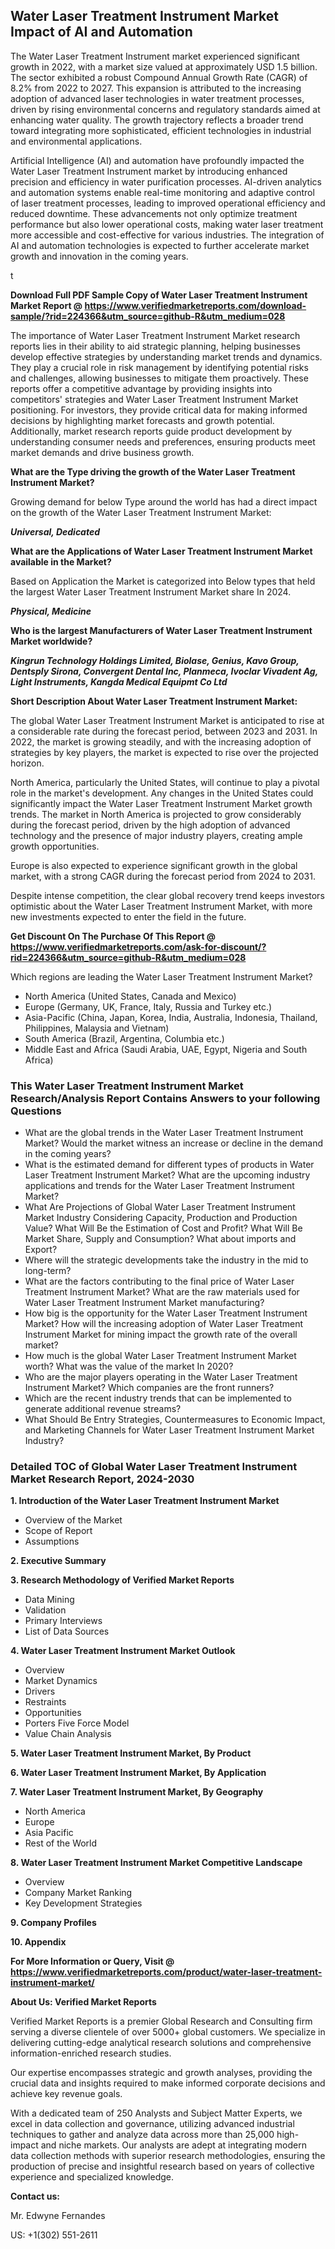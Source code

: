 <h2>Water Laser Treatment Instrument Market Impact of AI and Automation</h2><p>The Water Laser Treatment Instrument market experienced significant growth in 2022, with a market size valued at approximately USD 1.5 billion. The sector exhibited a robust Compound Annual Growth Rate (CAGR) of 8.2% from 2022 to 2027. This expansion is attributed to the increasing adoption of advanced laser technologies in water treatment processes, driven by rising environmental concerns and regulatory standards aimed at enhancing water quality. The growth trajectory reflects a broader trend toward integrating more sophisticated, efficient technologies in industrial and environmental applications.</p><p>Artificial Intelligence (AI) and automation have profoundly impacted the Water Laser Treatment Instrument market by introducing enhanced precision and efficiency in water purification processes. AI-driven analytics and automation systems enable real-time monitoring and adaptive control of laser treatment processes, leading to improved operational efficiency and reduced downtime. These advancements not only optimize treatment performance but also lower operational costs, making water laser treatment more accessible and cost-effective for various industries. The integration of AI and automation technologies is expected to further accelerate market growth and innovation in the coming years.</p>t</p><p id="" class=""><strong>Download Full PDF Sample Copy of Water Laser Treatment Instrument Market Report @ <a href="https://www.verifiedmarketreports.com/download-sample/?rid=224366&utm_source=github-R&utm_medium=028" target="_blank">https://www.verifiedmarketreports.com/download-sample/?rid=224366&utm_source=github-R&utm_medium=028</a></strong></p><p>The importance of&nbsp;Water Laser Treatment Instrument Market research reports lies in their ability to aid strategic planning, helping businesses develop effective strategies by understanding market trends and dynamics. They play a crucial role in risk management by identifying potential risks and challenges, allowing businesses to mitigate them proactively. These reports offer a competitive advantage by providing insights into competitors' strategies and Water Laser Treatment Instrument Market positioning. For investors, they provide critical data for making informed decisions by highlighting market forecasts and growth potential. Additionally, market research reports guide product development by understanding consumer needs and preferences, ensuring products meet market demands and drive business growth.</p><p><strong>What are the&nbsp;Type driving the growth of the Water Laser Treatment Instrument Market?</strong></p><p id="" class="">Growing demand for below Type around the world has had a direct impact on the growth of the Water Laser Treatment Instrument Market:</p><em><strong>Universal, Dedicated</strong></em></p><strong>What are the&nbsp;Applications&nbsp;of Water Laser Treatment Instrument Market available in the Market?</strong></p><p id="" class="">Based on Application the Market is categorized into Below types that held the largest Water Laser Treatment Instrument Market share In 2024.</p><em><strong>Physical, Medicine</strong></em></p><strong>Who is the largest Manufacturers of Water Laser Treatment Instrument Market worldwide?</strong></p><p><em><strong>Kingrun Technology Holdings Limited, Biolase, Genius, Kavo Group, Dentsply Sirona, Convergent Dental Inc, Planmeca, Ivoclar Vivadent Ag, Light Instruments, Kangda Medical Equipmt Co Ltd</strong></em></p><p id="" class=""><strong>Short Description About Water Laser Treatment Instrument Market:</strong></p><p>The global Water Laser Treatment Instrument Market is anticipated to rise at a considerable rate during the forecast period, between 2023 and 2031. In 2022, the market is growing steadily, and with the increasing adoption of strategies by key players, the market is expected to rise over the projected horizon.</p><p>North America, particularly the United States, will continue to play a pivotal role in the market's development. Any changes in the United States could significantly impact the Water Laser Treatment Instrument Market growth trends. The market in North America is projected to grow considerably during the forecast period, driven by the high adoption of advanced technology and the presence of major industry players, creating ample growth opportunities.</p><p>Europe is also expected to experience significant growth in the global market, with a strong CAGR during the forecast period from 2024 to 2031.</p><p>Despite intense competition, the clear global recovery trend keeps investors optimistic about the Water Laser Treatment Instrument Market, with more new investments expected to enter the field in the future.</p><p id="" class=""><strong>Get Discount On The Purchase Of This Report @ <a href="https://www.verifiedmarketreports.com/ask-for-discount/?rid=224366&utm_source=github-R&utm_medium=028" target="_blank">https://www.verifiedmarketreports.com/ask-for-discount/?rid=224366&utm_source=github-R&utm_medium=028</a></strong></p>Which regions are leading the Water Laser Treatment Instrument Market?</p><ul><li>North America (United States, Canada and Mexico)</li><li>Europe (Germany, UK, France, Italy, Russia and Turkey etc.)</li><li>Asia-Pacific (China, Japan, Korea, India, Australia, Indonesia, Thailand, Philippines, Malaysia and Vietnam)</li><li>South America (Brazil, Argentina, Columbia etc.)</li><li>Middle East and Africa (Saudi Arabia, UAE, Egypt, Nigeria and South Africa)</li></ul><h3 id="" class="">This Water Laser Treatment Instrument Market Research/Analysis Report Contains Answers to your following Questions</h3><ul><li>What are the global trends in the Water Laser Treatment Instrument Market? Would the market witness an increase or decline in the demand in the coming years?</li><li>What is the estimated demand for different types of products in Water Laser Treatment Instrument Market? What are the upcoming industry applications and trends for the Water Laser Treatment Instrument Market?</li><li>What Are Projections of Global Water Laser Treatment Instrument Market Industry Considering Capacity, Production and Production Value? What Will Be the Estimation of Cost and Profit? What Will Be Market Share, Supply and Consumption? What about imports and Export?</li><li>Where will the strategic developments take the industry in the mid to long-term?</li><li>What are the factors contributing to the final price of Water Laser Treatment Instrument Market? What are the raw materials used for Water Laser Treatment Instrument Market manufacturing?</li><li>How big is the opportunity for the Water Laser Treatment Instrument Market? How will the increasing adoption of Water Laser Treatment Instrument Market for mining impact the growth rate of the overall market?</li><li>How much is the global Water Laser Treatment Instrument Market worth? What was the value of the market In 2020?</li><li>Who are the major players operating in the Water Laser Treatment Instrument Market? Which companies are the front runners?</li><li>Which are the recent industry trends that can be implemented to generate additional revenue streams?</li><li>What Should Be Entry Strategies, Countermeasures to Economic Impact, and Marketing Channels for Water Laser Treatment Instrument Market Industry?</li></ul><h3 id="" class="">Detailed TOC of Global Water Laser Treatment Instrument Market Research Report, 2024-2030</h3><p id="" class=""><strong>1. Introduction of the Water Laser Treatment Instrument Market</strong></p><ul><li>Overview of the Market</li><li>Scope of Report</li><li>Assumptions</li></ul><p id="" class=""><strong>2. Executive Summary</strong></p><p id="" class=""><strong>3. Research Methodology of Verified Market Reports</strong></p><ul><li>Data Mining</li><li>Validation</li><li>Primary Interviews</li><li>List of Data Sources</li></ul><p id="" class=""><strong>4. Water Laser Treatment Instrument Market Outlook</strong></p><ul><li>Overview</li><li>Market Dynamics</li><li>Drivers</li><li>Restraints</li><li>Opportunities</li><li>Porters Five Force Model</li><li>Value Chain Analysis</li></ul><p id="" class=""><strong>5. Water Laser Treatment Instrument Market, By Product</strong></p><p id="" class=""><strong>6. Water Laser Treatment Instrument Market, By Application</strong></p><p id="" class=""><strong>7. Water Laser Treatment Instrument Market, By Geography</strong></p><ul><li>North America</li><li>Europe</li><li>Asia Pacific</li><li>Rest of the World</li></ul><p id="" class=""><strong>8. Water Laser Treatment Instrument Market Competitive Landscape</strong></p><ul><li>Overview</li><li>Company Market Ranking</li><li>Key Development Strategies</li></ul><p id="" class=""><strong>9. Company Profiles</strong></p><p id="" class=""><strong>10. Appendix</strong></p><p id="" class=""><strong>For More Information or Query, Visit @ <a href="https://www.verifiedmarketreports.com/product/water-laser-treatment-instrument-market/" target="_blank">https://www.verifiedmarketreports.com/product/water-laser-treatment-instrument-market/</a></strong></p><p id="" class=""><strong>About Us: Verified Market Reports</strong></p><p id="" class="">Verified Market Reports is a premier Global Research and Consulting firm serving a diverse clientele of over 5000+ global customers. We specialize in delivering cutting-edge analytical research solutions and comprehensive information-enriched research studies.</p><p id="" class="">Our expertise encompasses strategic and growth analyses, providing the crucial data and insights required to make informed corporate decisions and achieve key revenue goals.</p><p id="" class="">With a dedicated team of 250 Analysts and Subject Matter Experts, we excel in data collection and governance, utilizing advanced industrial techniques to gather and analyze data across more than 25,000 high-impact and niche markets. Our analysts are adept at integrating modern data collection methods with superior research methodologies, ensuring the production of precise and insightful research based on years of collective experience and specialized knowledge.</p><p id="" class=""><strong>Contact us:</strong></p><p id="" class="">Mr. Edwyne Fernandes</p><p id="" class="">US: +1(302) 551-2611</p>
